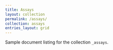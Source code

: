 ```yaml
---
title: Assays
layout: collection
permalink: /assays/
collection: assays
entries_layout: grid
---
```


Sample document listing for the collection `_assays`.
